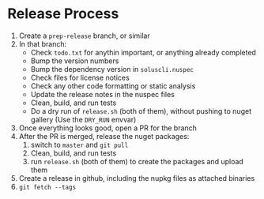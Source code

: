 # Release Process

1. Create a `prep-release` branch, or similar
2. In that branch:
   * Check `todo.txt` for anythin important, or anything already completed
   * Bump the version numbers
   * Bump the dependency version in `soluscli.nuspec`
   * Check files for license notices
   * Check any other code formatting or static analysis
   * Update the release notes in the nuspec files
   * Clean, build, and run tests
   * Do a dry run of `release.sh` (both of them), without pushing to nuget
     gallery (Use the `DRY_RUN` envvar)
3. Once everything looks good, open a PR for the branch
4. After the PR is merged, release the nuget packages:
   1. switch to `master` and `git pull`
   2. Clean, build, and run tests
   3. run `release.sh` (both of them) to create the packages and upload them
5. Create a release in github, including the nupkg files as attached binaries
6. `git fetch --tags`
